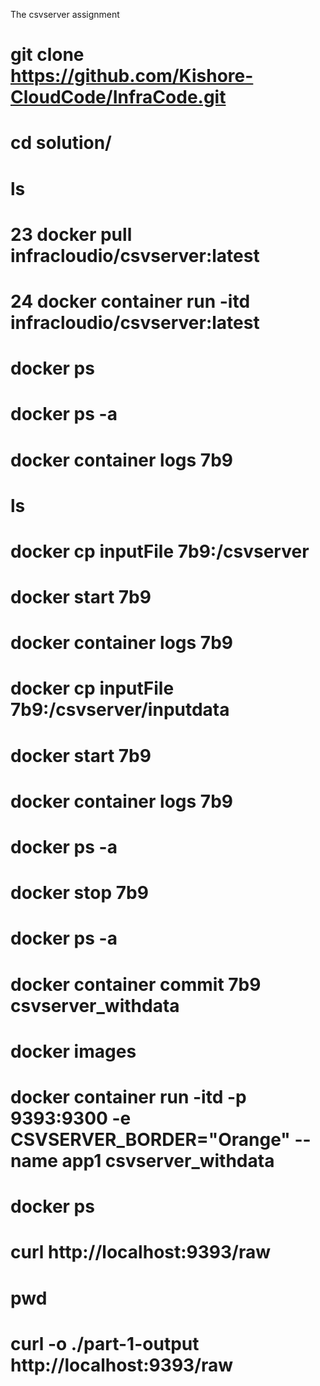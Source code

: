  The csvserver assignment
   
   # git clone https://github.com/Kishore-CloudCode/InfraCode.git
   #  cd solution/
   #  ls
   # 23  docker pull infracloudio/csvserver:latest
   # 24  docker container run -itd infracloudio/csvserver:latest
   #  docker ps
   #  docker ps -a
   #  docker container logs 7b9
   #  ls
   #  docker cp inputFile 7b9:/csvserver
   #  docker start 7b9
   #  docker container logs 7b9
   #  docker cp inputFile 7b9:/csvserver/inputdata
   #  docker start 7b9
   #  docker container logs 7b9
   #  docker ps -a
   #  docker stop 7b9
   #  docker ps -a
   #  docker container commit 7b9 csvserver_withdata
   #  docker images
   #  docker container run -itd -p 9393:9300 -e CSVSERVER_BORDER="Orange" --name app1 csvserver_withdata 
   #  docker ps
   #  curl http://localhost:9393/raw
   #  pwd
   #  curl -o ./part-1-output http://localhost:9393/raw
